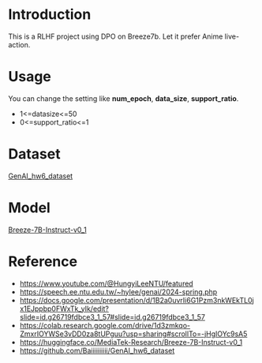 # Introduction

This is a RLHF project using DPO on Breeze7b. Let it prefer Anime live-action.

# Usage

You can change the setting like **num_epoch**, **data_size**, **support_ratio**.

- 1<=datasize<=50
- 0<=support_ratio<=1

# Dataset

[GenAI_hw6_dataset](https://github.com/Baiiiiiiiiii/GenAI_hw6_dataset.git)

# Model

[Breeze-7B-Instruct-v0_1](https://huggingface.co/MediaTek-Research/Breeze-7B-Instruct-v0_1)

# Reference

- https://www.youtube.com/@HungyiLeeNTU/featured
- https://speech.ee.ntu.edu.tw/~hylee/genai/2024-spring.php
- https://docs.google.com/presentation/d/1B2a0uvrIi6G1Pzm3nkWEkTL0jx1EJppbp0FWxTk_yIk/edit?slide=id.g26719fdbce3_1_57#slide=id.g26719fdbce3_1_57
- https://colab.research.google.com/drive/1d3zmkqo-ZmxrIOYWSe3vDD0za8tUPguu?usp=sharing#scrollTo=-jHgIOYc9sA5
- https://huggingface.co/MediaTek-Research/Breeze-7B-Instruct-v0_1
- https://github.com/Baiiiiiiiiii/GenAI_hw6_dataset
